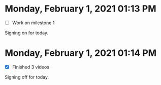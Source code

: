 # Monday, February  1, 2021 01:13 PM
- [ ] Work on milestone 1

Signing on for today.

# Monday, February  1, 2021 01:14 PM
- [x] Finished 3 videos

Signing off for today.